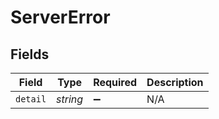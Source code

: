 # ServerError


## Fields

| Field              | Type               | Required           | Description        |
| ------------------ | ------------------ | ------------------ | ------------------ |
| `detail`           | *string*           | :heavy_minus_sign: | N/A                |